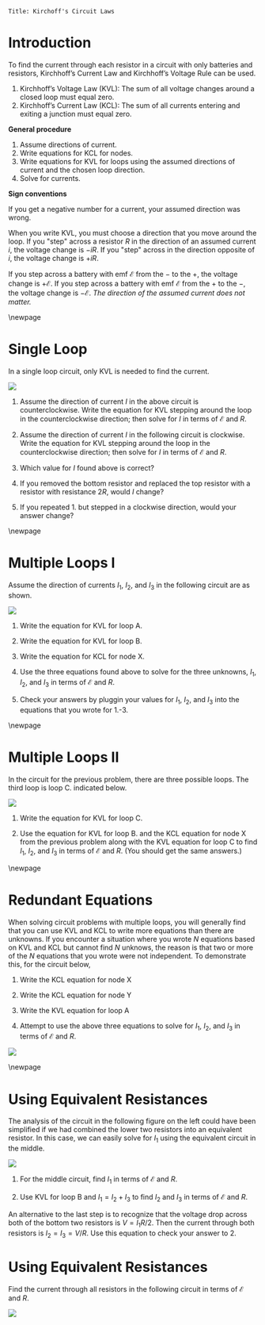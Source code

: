 ```mdextension
Title: Kirchoff's Circuit Laws
```

# Introduction

To find the current through each resistor in a circuit with only batteries and resistors, Kirchhoff’s Current Law and Kirchhoff’s Voltage Rule can be used.

1. Kirchhoff’s Voltage Law (KVL): The sum of all voltage changes around a closed loop must equal zero.
2. Kirchhoff’s Current Law (KCL): The sum of all currents entering and exiting a junction must equal zero.

**General procedure**

1. Assume directions of current.
2. Write equations for KCL for nodes.
3. Write equations for KVL for loops using the assumed directions of current and the chosen loop direction.
4. Solve for currents.

**Sign conventions**

If you get a negative number for a current, your assumed direction was wrong.

When you write KVL, you must choose a direction that you move around the loop. If you "step" across a resistor $R$ in the direction of an assumed current $i$, the voltage change is $-iR$. If you "step" across in the direction opposite of $i$, the voltage change is $+iR$.

If you step across a battery with emf $\mathcal{E}$ from the $-$ to the $+$, the voltage change is $+\mathcal{E}$. If you step across a battery with emf $\mathcal{E}$ from the $+$ to the $-$, the voltage change is $-\mathcal{E}$. _The direction of the assumed current does not matter._

\newpage

# Single Loop

In a single loop circuit, only KVL is needed to find the current.

<img src="figures/Single_Loop.svg">

1. Assume the direction of current $I$ in the above circuit is counterclockwise. Write the equation for KVL stepping around the loop in the counterclockwise direction; then solve for $I$ in terms of $\mathcal{E}$ and $R$.

2. Assume the direction of current $I$ in the following circuit is clockwise. Write the equation for KVL stepping around the loop in the counterclockwise direction; then solve for $I$ in terms of $\mathcal{E}$ and $R$.

3. Which value for $I$ found above is correct?

4. If you removed the bottom resistor and replaced the top resistor with a resistor with resistance $2R$, would $I$ change?

5. If you repeated 1. but stepped in a clockwise direction, would your answer change?

\newpage

# Multiple Loops I

Assume the direction of currents $I_1$, $I_2$, and $I_3$ in the following circuit are as shown.

<img src="figures/Multiple_Loops_I.svg">

1. Write the equation for KVL for loop A.

2. Write the equation for KVL for loop B.

3. Write the equation for KCL for node X.

4. Use the three equations found above to solve for the three unknowns, $I_1$, $I_2$, and $I_3$ in terms of $\mathcal{E}$ and $R$.

5. Check your answers by pluggin your values for $I_1$, $I_2$, and $I_3$ into the equations that you wrote for 1.-3.

\newpage

# Multiple Loops II

In the circuit for the previous problem, there are three possible loops. The third loop is loop C. indicated below.

<img src="figures/Multiple_Loops_II.svg">

1. Write the equation for KVL for loop C.

2. Use the equation for KVL for loop B. and the KCL equation for node X from the previous problem along with the KVL equation for loop C to find $I_1$, $I_2$, and $I_3$ in terms of $\mathcal{E}$ and $R$. (You should get the same answers.)

\newpage

# Redundant Equations

When solving circuit problems with multiple loops, you will generally find that you can use KVL and KCL to write more equations than there are unknowns. If you encounter a situation where you wrote $N$ equations based on KVL and KCL but cannot find $N$ unknows, the reason is that two or more of the $N$ equations that you wrote were not independent. To demonstrate this, for the circuit below,

1.  Write the KCL equation for node X

2.  Write the KCL equation for node Y

3.  Write the KVL equation for loop A
 
4.  Attempt to use the above three equations to solve for $I_1$, $I_2$, and $I_3$ in terms of $\mathcal{E}$ and $R$.

<img src="figures/Multiple_Loops_III.svg">

\newpage

# Using Equivalent Resistances

The analysis of the circuit in the following figure on the left could have been simplified if we had combined the lower two resistors into an equivalent resistor. In this case, we can easily solve for $I_1$ using the equivalent circuit in the middle.

<img src="figures/Multiple_Loops_IV.svg">

1. For the middle circuit, find $I_1$ in terms of $\mathcal{E}$ and $R$.

2. Use KVL for loop B and $I_1=I_2+I_3$ to find $I_2$ and $I_3$ in terms of $\mathcal{E}$ and $R$.

An alternative to the last step is to recognize that the voltage drop across both of the bottom two resistors is $V = I_1R/2$. Then the current through both resistors is $I_2=I_3=V/R$. Use this equation to check your answer to 2.


# Using Equivalent Resistances

Find the current through all resistors in the following circuit in terms of $\mathcal{E}$ and $R$.

<img src="figures/Multiple_Loops_V.svg">


